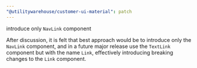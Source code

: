 ```yaml
---
"@utilitywarehouse/customer-ui-material": patch
---
```


introduce only `NavLink` component

After discussion, it is felt that best approach would be to introduce only the
`NavLink` component, and in a future major release use the `TextLink` component
but with the name `Link`, effectively introducing breaking changes to the
`Link` component.
